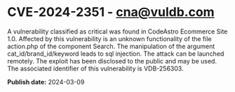 # CVE-2024-2351 - cna@vuldb.com

A vulnerability classified as critical was found in CodeAstro Ecommerce Site 1.0. Affected by this vulnerability is an unknown functionality of the file action.php of the component Search. The manipulation of the argument cat_id/brand_id/keyword leads to sql injection. The attack can be launched remotely. The exploit has been disclosed to the public and may be used. The associated identifier of this vulnerability is VDB-256303.

**Publish date:** 2024-03-09
